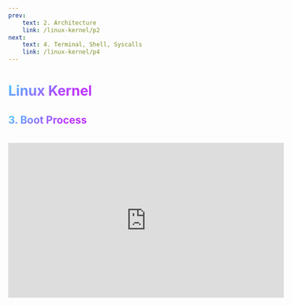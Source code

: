 ```yaml
---
prev:
    text: 2. Architecture
    link: /linux-kernel/p2
next:
    text: 4. Terminal, Shell, Syscalls
    link: /linux-kernel/p4
---
```


# <span class="custom-title">Linux Kernel</span>

## <span class="custom-subtitle">3. Boot Process</span>
<br>

<iframe width="560" height="315" src="https://www.youtube.com/embed/7bo-M_Sf8Lo?si=3F0K9v2sIxSVOwP9" title="YouTube video player" frameborder="0" allow="accelerometer; autoplay; clipboard-write; encrypted-media; gyroscope; picture-in-picture; web-share" referrerpolicy="strict-origin-when-cross-origin" allowfullscreen></iframe>

<style>
.custom-title {
  background: -webkit-linear-gradient(120deg, #bd34fe 30%, #41d1ff);
  -webkit-background-clip: text;
  color: transparent;
}

.custom-subtitle {
  background: -webkit-linear-gradient(120deg, #bd34fe 30%, #41d1ff);
  -webkit-background-clip: text;
  color: transparent;
  font-size: 1.0em
}
</style>

